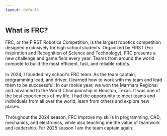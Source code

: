 ```yaml
---
layout: default
---
```


## What is FRC?

FRC, or the FIRST Robotics Competition, is the largest robotics competition designed exclusively for high school students. Organized by FIRST (For Inspiration and Recognition of Science and Technology), FRC presents a new challenge and game field every year. Teams from around the world compete to build the most efficient, fast, and reliable robots.<br>
<br>
In 2024, I founded my school's FRC team. As the team captain, programming lead, and driver, I learned how to work with my team and lead them to be succsessful. In our rookie year, we won the Marmara Regional and advanced to the World Championship in Houston, Texas. It was one of the best experiences of my life. I had the opportunity to meet teams and individuals from all over the world, learn from others and explore new places.<br>
<br>
Throughout the 2024 season, FRC improve my skills in programming, CAD, mechanics, and electronics, while also teaching me the value of teamwork and leadership. For 2025 season I am the team captain again. 